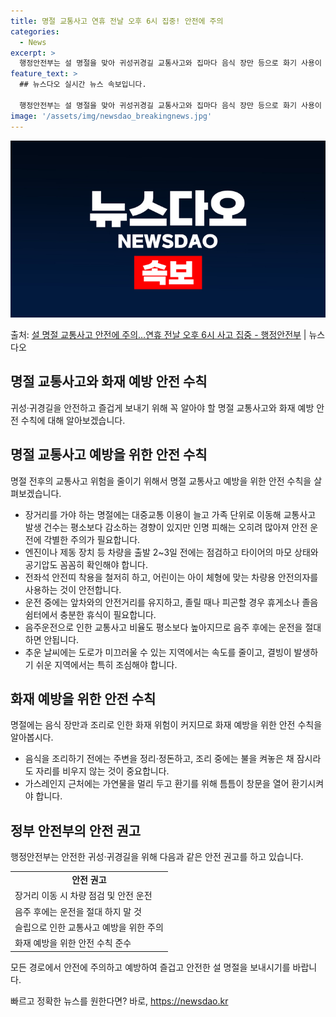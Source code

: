 ```yaml
---
title: 명절 교통사고 연휴 전날 오후 6시 집중! 안전에 주의
categories:
  - News
excerpt: >
  행정안전부는 설 명절을 맞아 귀성귀경길 교통사고와 집마다 음식 장만 등으로 화기 사용이 많아지는 만큼 화재 …
feature_text: >
  ## 뉴스다오 실시간 뉴스 속보입니다.

  행정안전부는 설 명절을 맞아 귀성귀경길 교통사고와 집마다 음식 장만 등으로 화기 사용이 많아지는 만큼 화재 …
image: '/assets/img/newsdao_breakingnews.jpg'
---
```


![뉴스다오 속보](/assets/img/newsdao_breakingnews.jpg)

<p>출처: <a href="https://newsdao.kr/3110" rel="dofollow">설 명절 교통사고 안전에 주의…연휴 전날 오후 6시 사고 집중 - 행정안전부</a> | 뉴스다오</p>

<h2 data-ke-size="size26">명절 교통사고와 화재 예방 안전 수칙</h2>
<p data-ke-size="size16">귀성·귀경길을 안전하고 즐겁게 보내기 위해 꼭 알아야 할 명절 교통사고와 화재 예방 안전 수칙에 대해 알아보겠습니다.</p>

<h2 data-ke-size="size24">명절 교통사고 예방을 위한 안전 수칙</h2>
<p data-ke-size="size16">명절 전후의 교통사고 위험을 줄이기 위해서 명절 교통사고 예방을 위한 안전 수칙을 살펴보겠습니다.</p>
<ul>
  <li>장거리를 가야 하는 명절에는 대중교통 이용이 늘고 가족 단위로 이동해 교통사고 발생 건수는 평소보다 감소하는 경향이 있지만 인명 피해는 오히려 많아져 안전 운전에 각별한 주의가 필요합니다.</li>
  <li>엔진이나 제동 장치 등 차량을 출발 2~3일 전에는 점검하고 타이어의 마모 상태와 공기압도 꼼꼼히 확인해야 합니다.</li>
  <li>전좌석 안전띠 착용을 철저히 하고, 어린이는 아이 체형에 맞는 차량용 안전의자를 사용하는 것이 안전합니다.</li>
  <li>운전 중에는 앞차와의 안전거리를 유지하고, 졸릴 때나 피곤할 경우 휴게소나 졸음쉼터에서 충분한 휴식이 필요합니다.</li>
  <li>음주운전으로 인한 교통사고 비율도 평소보다 높아지므로 음주 후에는 운전을 절대하면 안됩니다.</li>
  <li>추운 날씨에는 도로가 미끄러울 수 있는 지역에서는 속도를 줄이고, 결빙이 발생하기 쉬운 지역에서는 특히 조심해야 합니다.</li>
</ul>

<h2 data-ke-size="size24">화재 예방을 위한 안전 수칙</h2>
<p data-ke-size="size16">명절에는 음식 장만과 조리로 인한 화재 위험이 커지므로 화재 예방을 위한 안전 수칙을 알아봅시다.</p>
<ul>
  <li>음식을 조리하기 전에는 주변을 정리·정돈하고, 조리 중에는 불을 켜놓은 채 잠시라도 자리를 비우지 않는 것이 중요합니다.</li>
  <li>가스레인지 근처에는 가연물을 멀리 두고 환기를 위해 틈틈이 창문을 열어 환기시켜야 합니다.</li>
</ul>

<h2 data-ke-size="size24">정부 안전부의 안전 권고</h2>
<p data-ke-size="size16">행정안전부는 안전한 귀성·귀경길을 위해 다음과 같은 안전 권고를 하고 있습니다.</p>
<table>
  <tr>
    <td style="text-align: center; height: 17px;"><b>안전 권고</b></td>
  </tr>
  <tr>
    <td style="text-align: left; height: 17px;">장거리 이동 시 차량 점검 및 안전 운전</td>
  </tr>
  <tr>
    <td style="text-align: left; height: 17px;">음주 후에는 운전을 절대 하지 말 것</td>
  </tr>
  <tr>
    <td style="text-align: left; height: 17px;">슬립으로 인한 교통사고 예방을 위한 주의</td>
  </tr>
  <tr>
    <td style="text-align: left; height: 17px;">화재 예방을 위한 안전 수칙 준수</td>
  </tr>
</table>
<p data-ke-size="size16">모든 경로에서 안전에 주의하고 예방하여 즐겁고 안전한 설 명절을 보내시기를 바랍니다.</p> 

빠르고 정확한 뉴스를 원한다면? 바로, <a href="https://newsdao.kr" rel="dofollow">https://newsdao.kr</a>


